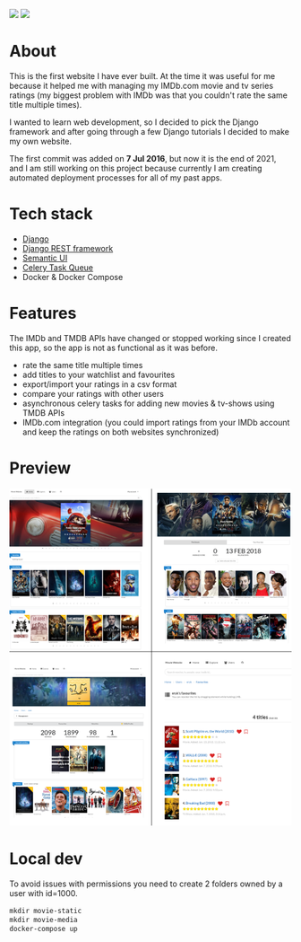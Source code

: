 [![](https://img.shields.io/badge/Python-3.6-brightgreen)](https://python.org)
[![](https://img.shields.io/badge/Django-1.11-brightgreen)](https://djangoproject.com)


# About
This is the first website I have ever built. At the time it was useful for me because it helped me with managing my IMDb.com movie and tv series ratings (my biggest problem with IMDb was that you couldn't rate the same title multiple times).

I wanted to learn web development, so I decided to pick the Django framework and after going through a few Django tutorials I decided to make my own website.
 
The first commit was added on **7 Jul 2016**, but now it is the end of 2021, and I am still working on this project because currently I am creating automated deployment processes for all of my past apps.

# Tech stack

* [Django](https://www.djangoproject.com/)
* [Django REST framework](https://www.django-rest-framework.org/)
* [Semantic UI](https://semantic-ui.com/)
* [Celery Task Queue](http://docs.celeryproject.org)
* Docker & Docker Compose

# Features
The IMDb and TMDB APIs have changed or stopped working since I created this app, so the app is not as functional as it was before.

* rate the same title multiple times
* add titles to your watchlist and favourites
* export/import your ratings in a csv format
* compare your ratings with other users
* asynchronous celery tasks for adding new movies & tv-shows using TMDB APIs
* IMDb.com integration (you could import ratings from your IMDb account and keep the ratings on both websites synchronized)

# Preview

![](preview.png)

# Local dev
To avoid issues with permissions you need to create 2 folders owned by a user with id=1000.
```
mkdir movie-static
mkdir movie-media
docker-compose up
```
